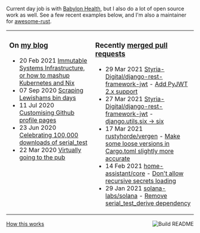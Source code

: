 Current day job is with [Babylon Health](https://github.com/babylonhealth), but I also do a lot of open source work as well. See a few recent examples below, and I'm also a maintainer for [awesome-rust](https://github.com/rust-unofficial/awesome-rust).

<table><tr><td valign="top">

### On [my blog](https://tevps.net/blog)
<!-- blog starts -->
* 20 Feb 2021 [Immutable Systems Infrastructure, or how to mashup Kubernetes and Nix](https://tevps.net/blog/2021/2/20/immutable-systems-infrastructure-or-how-mashup-kub/)
* 07 Sep 2020 [Scraping Lewishams bin days](https://tevps.net/blog/2020/9/7/scraping-lewishams-bin-days/)
* 11 Jul 2020 [Customising Github profile pages](https://tevps.net/blog/2020/7/11/customising-github-profile-pages/)
* 23 Jun 2020 [Celebrating 100,000 downloads of serial_test](https://tevps.net/blog/2020/6/23/celebrating-100000-downloads-serial_test/)
* 22 Mar 2020 [Virtually going to the pub](https://tevps.net/blog/2020/3/22/virtually-going-pub/)
<!-- blog ends -->

</td><td valign="top">

### Recently [merged pull requests](https://github.com/search?o=desc&q=is%3Apr+author%3Apalfrey+-user%3Apalfrey+is%3Amerged+is%3Apublic&s=created&type=Issues)

<!-- prs starts -->
* 29 Mar 2021 [Styria-Digital/django-rest-framework-jwt](https://github.com/Styria-Digital/django-rest-framework-jwt) - [Add PyJWT 2.x support](https://github.com/Styria-Digital/django-rest-framework-jwt/pull/91)
* 27 Mar 2021 [Styria-Digital/django-rest-framework-jwt](https://github.com/Styria-Digital/django-rest-framework-jwt) - [django.utils.six -> six](https://github.com/Styria-Digital/django-rest-framework-jwt/pull/90)
* 17 Mar 2021 [rustyhorde/vergen](https://github.com/rustyhorde/vergen) - [Make some loose versions in Cargo.toml slightly more accurate](https://github.com/rustyhorde/vergen/pull/56)
* 14 Feb 2021 [home-assistant/core](https://github.com/home-assistant/core) - [Don't allow recursive secrets loading](https://github.com/home-assistant/core/pull/41812)
* 29 Jan 2021 [solana-labs/solana](https://github.com/solana-labs/solana) - [Remove serial_test_derive dependency](https://github.com/solana-labs/solana/pull/14891)
<!-- prs ends -->

</td></tr></table>

<a href="https://github.com/palfrey/palfrey/actions"><img src="https://github.com/palfrey/palfrey/workflows/Build%20README/badge.svg?branch=master" align="right" alt="Build README"></a> <a href="https://tevps.net/blog/2020/7/11/customising-github-profile-pages/">How this works</a>
